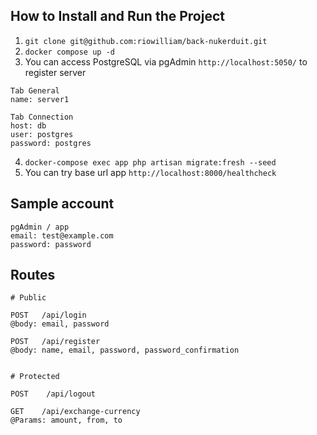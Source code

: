 ## How to Install and Run the Project

1. `git clone git@github.com:riowilliam/back-nukerduit.git`
2. `docker compose up -d`
3. You can access PostgreSQL via pgAdmin `http://localhost:5050/` to register server

```
Tab General
name: server1

Tab Connection
host: db
user: postgres
password: postgres
```

4. `docker-compose exec app php artisan migrate:fresh --seed`
5. You can try base url app `http://localhost:8000/healthcheck`

## Sample account

```
pgAdmin / app
email: test@example.com
password: password
```

## Routes

```
# Public

POST   /api/login
@body: email, password

POST   /api/register
@body: name, email, password, password_confirmation


# Protected

POST    /api/logout

GET    /api/exchange-currency
@Params: amount, from, to
```
